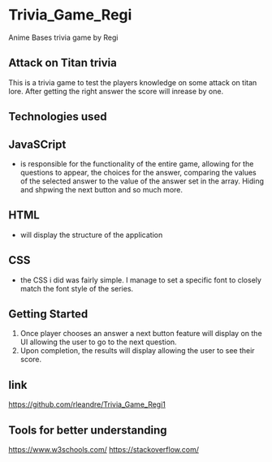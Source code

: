 # Trivia_Game_Regi
Anime Bases trivia game by Regi


##  Attack on Titan trivia
This is a trivia game to test the players knowledge on some attack on titan lore. After getting the right answer the score will inrease by one.
## Technologies used 
## JavaSCript 
- is responsible for the functionality of the entire game, allowing for the questions to appear, the choices for the answer, comparing the values of the selected answer to the value of the answer set in the array. Hiding and shpwing the next button and so much more.
## HTML
- will display the structure of the application
## CSS 
- the CSS i did was fairly simple. I manage to set a specific font to closely match the font style of the series.  
## Getting Started
1. Once player chooses an answer a next button feature will display on the UI allowing the user to go to the next question.
2. Upon completion, the results will display allowing the user to see their score.  

## link 
https://github.com/rleandre/Trivia_Game_Regi1

## Tools for better understanding
https://www.w3schools.com/
https://stackoverflow.com/

